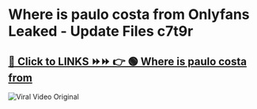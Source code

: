 
 # Where is paulo costa from Onlyfans Leaked - Update Files c7t9r

## <h2><a href="https://clipsfans.com/Where_is_paulo_costa_from&ref=git">🔗 Click to LINKS ⏩⏩ 👉 🟢 Where is paulo costa from </a></h2>

<a href="https://clipsfans.com/Where_is_paulo_costa_from&ref=git" rel="nofollow" data-target="animated-image.originalLink"><img src="https://i.ibb.co.com/xMMVF88/686577567.gif" alt="Viral Video Original" style="max-width: 100%; display: inline-block;" data-target="animated-image.originalImage"></a>

